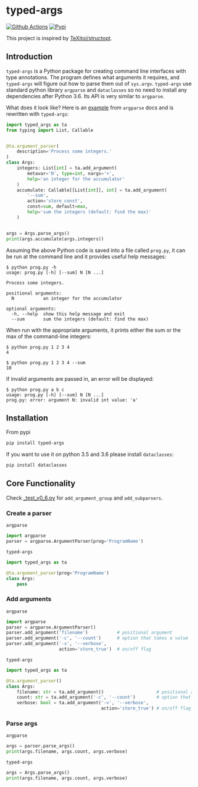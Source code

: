 # typed-args

[![Github Actions](https://img.shields.io/github/actions/workflow/status/SunDoge/typed-args/python-package.yml?branch=master&style=for-the-badge)](https://github.com/SunDoge/typed-args/actions/workflows/python-package.yml)
[![Pypi](https://img.shields.io/pypi/v/typed-args?style=for-the-badge)](https://pypi.org/project/typed-args/)

This project is inspired by [TeXitoi/structopt](https://github.com/TeXitoi/structopt).

## Introduction

`typed-args` is a Python package for creating command line interfaces with type annotations. 
The program defines what arguments it requires, and `typed-args` will figure out how to parse them out of `sys.argv`. 
`typed-args` use standard python library `argparse` and `dataclasses` so no need to install any dependencies after Python 3.6. 
Its API is very similar to `argparse`. 


What does it look like? Here is an [example](https://docs.python.org/3/library/argparse.html#example) from `argparse` docs and is rewritten with `typed-args`:

```python
import typed_args as ta
from typing import List, Callable


@ta.argument_parser(
    description='Process some integers.'
)
class Args:
    integers: List[int] = ta.add_argument(
        metavar='N', type=int, nargs='+',
        help='an integer for the accumulator'
    )
    accumulate: Callable[[List[int]], int] = ta.add_argument(
        '--sum',
        action='store_const',
        const=sum, default=max,
        help='sum the integers (default: find the max)'
    )


args = Args.parse_args()
print(args.accumulate(args.integers))
```

Assuming the above Python code is saved into a file called `prog.py`, it can be run at the command line and it provides useful help messages:

```text
$ python prog.py -h
usage: prog.py [-h] [--sum] N [N ...]

Process some integers.

positional arguments:
  N           an integer for the accumulator

optional arguments:
  -h, --help  show this help message and exit
  --sum       sum the integers (default: find the max)
```

When run with the appropriate arguments, it prints either the sum or the max of the command-line integers:

```text
$ python prog.py 1 2 3 4
4

$ python prog.py 1 2 3 4 --sum
10
```

If invalid arguments are passed in, an error will be displayed:

```text
$ python prog.py a b c
usage: prog.py [-h] [--sum] N [N ...]
prog.py: error: argument N: invalid int value: 'a'
```



## Installation

From pypi

```bash
pip install typed-args
```

If you want to use it on python 3.5 and 3.6 please install `dataclasses`:

```bash
pip install dataclasses
```

## Core Functionality

Check [_test_v0_6.py](https://github.com/SunDoge/typed-args/blob/master/_test_v0_6.py) for `add_argument_group` and `add_subparsers`.


### Create a parser

`argparse`

```python
import argparse
parser = argparse.ArgumentParser(prog='ProgramName')
```

`typed-args`

```python
import typed_args as ta

@ta.argument_parser(prog='ProgramName')
class Args:
    pass
```

### Add arguments

`argparse`

```python
import argparse
parser = argparse.ArgumentParser()
parser.add_argument('filename')           # positional argument
parser.add_argument('-c', '--count')      # option that takes a value
parser.add_argument('-v', '--verbose',
                    action='store_true')  # on/off flag
```

`typed-args`

```python
import typed_args as ta

@ta.argument_parser()
class Args:
    filename: str = ta.add_argument()                    # positional argument, use the attribute name automatically
    count: str = ta.add_argument('-c', '--count')        # option that takes a value, also can be annotated as Optional[str]
    verbose: bool = ta.add_argument('-v', '--verbose', 
                                    action='store_true') # on/off flag
```

### Parse args

`argparse`

```python
args = parser.parse_args()
print(args.filename, args.count, args.verbose)
```

`typed-args`

```python
args = Args.parse_args()
print(args.filename, args.count, args.verbose)
```


